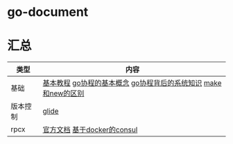 # go-document
# 汇总
| 类型 | 内容 |  
|---|---|
|基础|[基本教程](https://tour.go-zh.org/list) [go协程的基本概念](https://www.zhihu.com/question/20862617) [go协程背后的系统知识](http://www.sizeofvoid.net/goroutine-under-the-hood/) [make和new的区别](https://sanyuesha.com/2017/07/26/go-make-and-new/)|
|版本控制|[glide](https://my.oschina.net/qiangmzsx/blog/1475626)|
|rpcx|[官方文档](http://doc.rpcx.site) [基于docker的consul](https://juejin.im/post/5b2a6b606fb9a00e594c676d)|